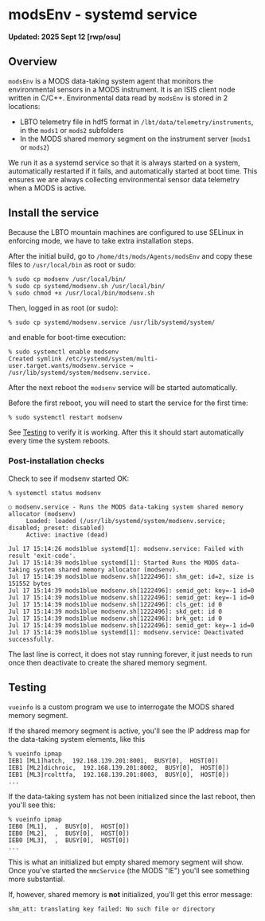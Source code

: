 # modsEnv - systemd service

**Updated: 2025 Sept 12 [rwp/osu]**

## Overview

`modsEnv` is a MODS data-taking system agent that monitors the environmental sensors in a MODS instrument.  It is
an ISIS client node written in C/C++.  Environmental data read by `modsEnv` is stored in 2 locations:
 * LBTO telemetry file in hdf5 format in `/lbt/data/telemetry/instruments`, in the `mods1` or `mods2` subfolders
 * In the MODS shared memory segment on the instrument server (`mods1` or `mods2`)

We run it as a systemd service so that it is always started on a system, automatically restarted if it fails, and
automatically started at boot time.  This ensures we are always collecting environmental sensor data telemetry
when a MODS is active.

## Install the service

Because the LBTO mountain machines are configured to use SELinux in enforcing mode, we have to take extra installation steps.

After the initial build, go to `/home/dts/mods/Agents/modsEnv` and copy these files to `/usr/local/bin` as root or sudo:
```
% sudo cp modsenv /usr/local/bin/
% sudo cp systemd/modsenv.sh /usr/local/bin/
% sudo chmod +x /usr/local/bin/modsenv.sh
```
Then, logged in as root (or sudo):
```
% sudo cp systemd/modsenv.service /usr/lib/systemd/system/
```
and enable for boot-time execution:
```
% sudo systemctl enable modsenv
Created symlink /etc/systemd/system/multi-user.target.wants/modsenv.service → /usr/lib/systemd/system/modsenv.service.
```
After the next reboot the `modsenv` service will be started automatically. 

Before the first reboot, you will need to start the service for the first time:
```
% sudo systemctl restart modsenv
```
See [Testing](#Testing) to verify it is working.  After this it should start
automatically every time the system reboots.

### Post-installation checks

Check to see if modsenv started OK:
```
% systemctl status modsenv

○ modsenv.service - Runs the MODS data-taking system shared memory allocator (modsenv)
     Loaded: loaded (/usr/lib/systemd/system/modsenv.service; disabled; preset: disabled)
     Active: inactive (dead)

Jul 17 15:14:26 mods1blue systemd[1]: modsenv.service: Failed with result 'exit-code'.
Jul 17 15:14:39 mods1blue systemd[1]: Started Runs the MODS data-taking system shared memory allocator (modsenv).
Jul 17 15:14:39 mods1blue modsenv.sh[1222496]: shm_get: id=2, size is 151552 bytes
Jul 17 15:14:39 mods1blue modsenv.sh[1222496]: semid_get: key=-1 id=0
Jul 17 15:14:39 mods1blue modsenv.sh[1222496]: semid_get: key=-1 id=0
Jul 17 15:14:39 mods1blue modsenv.sh[1222496]: cls_get: id 0
Jul 17 15:14:39 mods1blue modsenv.sh[1222496]: skd_get: id 0
Jul 17 15:14:39 mods1blue modsenv.sh[1222496]: brk_get: id 0
Jul 17 15:14:39 mods1blue modsenv.sh[1222496]: semid_get: key=-1 id=0
Jul 17 15:14:39 mods1blue systemd[1]: modsenv.service: Deactivated successfully.
```
The last line is correct, it does not stay running forever, it just needs to run once then deactivate to create the
shared memory segment.

## Testing

`vueinfo` is a custom program we use to interrogate the MODS shared memory segment.  

If the shared memory segment is active, you'll see the IP address map for the data-taking system elements, like this
```shell
% vueinfo ipmap
IEB1 [ML1]hatch,  192.168.139.201:8001,  BUSY[0],  HOST[0])
IEB1 [ML2]dichroic,  192.168.139.201:8002,  BUSY[0],  HOST[0])
IEB1 [ML3]rcolttfa,  192.168.139.201:8003,  BUSY[0],  HOST[0])
...
```
If the data-taking system has not been initialized since the last reboot, then you'll see this:
```shell
% vueinfo ipmap
IEB0 [ML1],  ,  BUSY[0],  HOST[0])
IEB0 [ML2],  ,  BUSY[0],  HOST[0])
IEB0 [ML3],  ,  BUSY[0],  HOST[0])
...
```
This is what an initialized but empty shared memory segment will show. Once you've started the `mmcService` (the MODS "IE")
you'll see something more substantial.

If, however, shared memory is **not** initialized, you'll get this error message:
```shell
shm_att: translating key failed: No such file or directory
```
